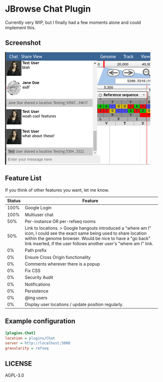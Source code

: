 # JBrowse Chat Plugin

Currently very WIP, but I finally had a few moments alone and could implement this.

## Screenshot

![](./img/screenshot.png)

## Feature List

If you think of other features you want, let me know.

Status | Feature
------ | -------
100%   | Google Login
100%   | Multiuser chat
50%    | Per-instance OR per-refseq rooms
50%    | Link to locations. > Google hangouts introduced a "where am I" icon, I could see the exact same being used to share location within the genome browser. Would be nice to have a "go back" link inserted, if the user follows another user's "where am I" link.
0%     | Path prefix
0%     | Ensure Cross Origin functionality
0%     | Comments wherever there is a popup
0%     | Fix CSS
0%     | Security Audit
0%     | Notifications
0%     | Persistence
0%     | @ing users
0%     | Display user locations / update position regularly.

## Example configuration

```ini
[plugins.Chat]
location = plugins/Chat
server = http://localhost:5000
granularity = refseq
```

## LICENSE

AGPL-3.0
